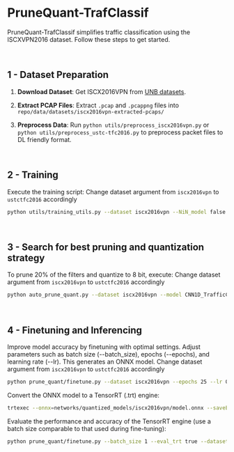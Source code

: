 # PruneQuant-TrafClassif

PruneQuant-TrafClassif simplifies traffic classification using the ISCXVPN2016 dataset. Follow these steps to get started.


&nbsp;
&nbsp;
&nbsp;

## 1 - Dataset Preparation

1. **Download Dataset**: Get ISCX2016VPN from [UNB datasets](https://www.unb.ca/cic/datasets/vpn.html).

2. **Extract PCAP Files**:
   Extract `.pcap` and `.pcappng` files into `repo/data/datasets/iscx2016vpn-extracted-pcaps/`

3. **Preprocess Data**:
   Run `python utils/preprocess_iscx2016vpn.py` or `python utils/preprocess_ustc-tfc2016.py` to preprocess packet files to DL friendly format.

&nbsp;
&nbsp;
&nbsp;


## 2 - Training

Execute the training script:
Change dataset argument from `iscx2016vpn`  to `ustctfc2016` accordingly
```bash
python utils/training_utils.py --dataset iscx2016vpn --NiN_model false --epochs 250 --batch_size 128
```

&nbsp;
&nbsp;
&nbsp;



## 3 - Search for best pruning and quantization strategy
To prune 20% of the filters and quantize to 8 bit, execute:
Change dataset argument from `iscx2016vpn`  to `ustctfc2016` accordingly
```bash
python auto_prune_quant.py --dataset iscx2016vpn --model CNN1D_TrafficClassification --prune_ratio 0.2 --qat_epochs 5 --data_bsize 1024 --seed 2024 --action_std 0.5 --max_episodes 1000 | tee logs/iscx2016vpn/prune0.20_qatepch5_bsize1024_actionstd0.5_maxepsd1000.txt
```

&nbsp;
&nbsp;
&nbsp;


## 4 - Finetuning and Inferencing

Improve model accuracy by finetuning with optimal settings. Adjust parameters such as batch size (--batch_size), epochs (--epochs), and learning rate (--lr). This generates an ONNX model. Change dataset argument from `iscx2016vpn`  to `ustctfc2016` accordingly
```bash
python prune_quant/finetune.py --dataset iscx2016vpn --epochs 25 --lr 0.001 --batch_size 32
```
Convert the ONNX model to a TensorRT (.trt) engine:
```bash
trtexec --onnx=networks/quantized_models/iscx2016vpn/model.onnx --saveEngine=networks/quantized_models/iscx2016vpn/model_engine.trt --int8 
```
Evaluate the performance and accuracy of the TensorRT engine (use a batch size comparable to that used during fine-tuning):
```bash
python prune_quant/finetune.py --batch_size 1 --eval_trt true --dataset iscx2016vpn
```
